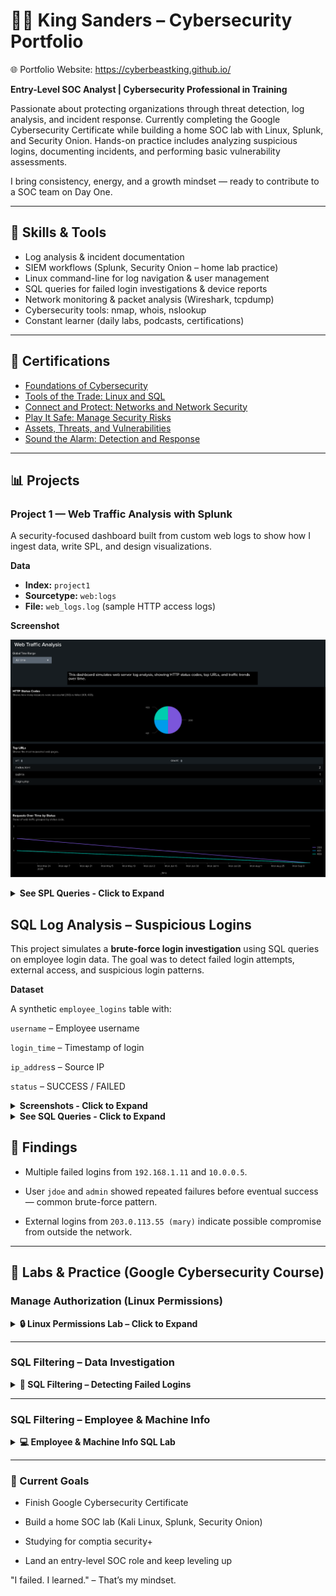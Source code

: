 # 👋🏽 King Sanders – Cybersecurity Portfolio
🌐 Portfolio Website: https://cyberbeastking.github.io/

**Entry-Level SOC Analyst | Cybersecurity Professional in Training**

Passionate about protecting organizations through threat detection, log analysis, and incident response. Currently completing the Google Cybersecurity Certificate while building a home SOC lab with Linux, Splunk, and Security Onion. Hands-on practice includes analyzing suspicious logins, documenting incidents, and performing basic vulnerability assessments.

I bring consistency, energy, and a growth mindset — ready to contribute to a SOC team on Day One.

---

## 🧠 Skills & Tools
- Log analysis & incident documentation
- SIEM workflows (Splunk, Security Onion – home lab practice)
- Linux command-line for log navigation & user management
- SQL queries for failed login investigations & device reports
- Network monitoring & packet analysis (Wireshark, tcpdump)
- Cybersecurity tools: nmap, whois, nslookup
- Constant learner (daily labs, podcasts, certifications)

---

## 🔐 Certifications
- [Foundations of Cybersecurity](certifications/coursera-foundations-of-cybersecurity.pdf)
- [Tools of the Trade: Linux and SQL](certifications/coursera-tools-of-the-trade.pdf)
- [Connect and Protect: Networks and Network Security](certifications/coursera-connect-and-protect.pdf)
- [Play It Safe: Manage Security Risks](certifications/coursera-play-it-safe-manage-security-risks.pdf)
- [Assets, Threats, and Vulnerabilities](certifications/Coursera-Assets-Threats-and-Vulnerabilities.pdf)
- [Sound the Alarm: Detection and Response](certifications/Coursera-Sound-the-Alarm-Detection-and-Response.pdf)

---

## 📊 Projects

### Project 1 — Web Traffic Analysis with Splunk
A security-focused dashboard built from custom web logs to show how I ingest data, write SPL, and design visualizations.

**Data**
- **Index:** `project1`
- **Sourcetype:** `web:logs`
- **File:** `web_logs.log` (sample HTTP access logs)

**Screenshot**

![Web Traffic Analysis Dashboard](project/web-traffic-analysis.png)

<details>
 <summary><strong>See SPL Queries - Click to Expand</strong></summary>

#### 1) HTTP Status Codes
```spl
index=project1 sourcetype=web:logs
| stats count by status
| sort - count
```
#### 2) Requests by URL
```sql
index=project1 sourcetype=web:logs
| stats count by url
| sort - count
```
#### 3) Requests Over Time by Status
```sql
index=project1 sourcetype=web:logs
| timechart span=10m count by status
```
#### 4) Top Source IPs
```sql
index=project1 sourcetype=web:logs
| stats count by src_ip
| sort - count
```
</details>

<h2>SQL Log Analysis – Suspicious Logins</h2>

This project simulates a **brute-force login investigation** using SQL queries on employee login data. The goal was to detect failed login attempts, external access, and suspicious login patterns.

**Dataset**

A synthetic `employee_logins` table with:

`username` – Employee username

`login_time` – Timestamp of login

`ip_addres`s – Source IP

`status` – SUCCESS / FAILED

<details>
  <summary><strong>Screenshots - Click to Expand</strong></summary>

- ![Screenshot 1 – All login records](project/project2-sql-log_analysis/screenshot1.png)
- ![Screenshot 2 – External logins](project/project2-sql-log_analysis/screenshot2.png)
- ![Screenshot 3 – Failed → Success sequence](project/project2-sql-log_analysis/screenshot3.png)
- ![Screenshot 4 – Failed attempts per IP](project/project2-sql-log_analysis/screenshot4.png)
- ![Screenshot 5 – Logins over time (by hour)](project/project2-sql-log_analysis/screenshot5.png)
- ![Screenshot 6 – Failed attempts per user](project/project2-sql-log_analysis/screenshot6.png)

</details>

<details>
 <summary><strong>See SQL Queries - Click to Expand</strong></summary>
  
  #### 1) All Login Records
  ```sql
  SELECT * 
FROM employee_logins
ORDER BY login_time;
```
#### 2)External Logins (Outside Internal IP Range)
```sql
SELECT id, username, login_time, ip_address, status
FROM employee_logins
WHERE ip_address NOT LIKE '192.168.%'
  AND ip_address NOT LIKE '10.%'
  AND ip_address NOT LIKE '172.16.%'
ORDER BY login_time;
```
#### 3)First Failed → First Success (Suspicious Sequence)
```sql
WITH first_failed AS (
  SELECT username, MIN(login_time) AS first_failed_time
  FROM employee_logins
  WHERE status = 'FAILED'
  GROUP BY username
),
first_success AS (
  SELECT username, MIN(login_time) AS first_success_time
  FROM employee_logins
  WHERE status = 'SUCCESS'
  GROUP BY username
)
SELECT f.username, f.first_failed_time, s.first_success_time
FROM first_failed f
JOIN first_success s ON f.username = s.username;
```
#### 4) Failed Attempts per IP
```sql
SELECT ip_address, COUNT(*) AS failed_count
FROM employee_logins
WHERE status = 'FAILED'
GROUP BY ip_address
ORDER BY failed_count DESC, ip_address;
```
#### 5) Logins Over Time (by Hour)
```sql
SELECT strftime('%Y-%m-%d %H:00', login_time) AS hour_bucket,
       SUM(CASE WHEN status = 'SUCCESS' THEN 1 ELSE 0 END) AS success_count,
       SUM(CASE WHEN status = 'FAILED' THEN 1 ELSE 0 END) AS failed_count
FROM employee_logins
GROUP BY hour_bucket
ORDER BY hour_bucket;
```
#### 6) Failed Attempts per User
```sql
SELECT username, COUNT(*) AS failed_attempts
FROM employee_logins
WHERE status = 'FAILED'
GROUP BY username
ORDER BY failed_attempts DESC, username;
```
</details>

## 🚩 Findings

- Multiple failed logins from `192.168.1.11` and `10.0.0.5`.

- User `jdoe` and `admin` showed repeated failures before eventual success — common brute-force pattern.

- External logins from `203.0.113.55 (mary)` indicate possible compromise from outside the network.

---

<h2>🧪 Labs & Practice (Google Cybersecurity Course)</h2>

### Manage Authorization (Linux Permissions)

<details>
 <summary><strong>🔒 Linux Permissions Lab – Click to Expand</strong></summary>

**PDFs**
- [Current File Permission (PDF)](manage-authorization/current-file-permissions.pdf)  
- [File Permissions in Linux (PDF)](manage-authorization/file-permissions-in-linux.pdf)  

**Screenshots**
- ![Check Details Command](manage-authorization/1-check-details-command.png)  
- ![Permissions Output](manage-authorization/2-permissions-output.png)  
- ![Change Permissions](manage-authorization/3-change-permissions.png)  
- ![Hidden File Permissions](manage-authorization/4-hidden-file-permissions.png)  

</details>

---

### SQL Filtering – Data Investigation

<details>
 <summary><strong>📝 SQL Filtering – Detecting Failed Logins</strong></summary>

**PDFs**
- [Apply Filters to SQL Queries (PDF)](sql-filtering-data-investigation-cybersecurity-practice/apply-filters-to-sql-queries.pdf)  
- [Table Format (PDF)](sql-filtering-data-investigation-cybersecurity-practice/table-formats.pdf)  

**Screenshots**
- ![Failed Logins After Hours](sql-filtering-data-investigation-cybersecurity-practice/01_failed_logins_after_hours.png)  
- ![Logins Not From Mexico](sql-filtering-data-investigation-cybersecurity-practice/02_logins_not_from_mexico.png)  
- ![Login Attempts by Dates](sql-filtering-data-investigation-cybersecurity-practice/03_login_attempts_specific_dates.png)  
- ![Marketing Building Logins](sql-filtering-data-investigation-cybersecurity-practice/04_marketing_east_building.png)  
- ![Sales or Finance Logins](sql-filtering-data-investigation-cybersecurity-practice/05_sales_or_finance.png)  
- ![Not IT Department Logins](sql-filtering-data-investigation-cybersecurity-practice/06_not_in_IT_department.png)  

</details>

---

### SQL Filtering – Employee & Machine Info

<details>
 <summary><strong>💻 Employee & Machine Info SQL Lab</strong></summary>

**PDFs**
- [Training Activity Report (PDF)](sql-filtering-practice-employee-machine-info/training-activity-report-1.pdf)  

**Screenshots**
- ![All Machines Device ID + OS](sql-filtering-practice-employee-machine-info/sql_results/01_all_machines_device_id_and_os.png)  
- ![Machines Filtered by OS](sql-filtering-practice-employee-machine-info/sql_results/02_machines_filtered_by_os2.png)  
- ![Employees in Finance](sql-filtering-practice-employee-machine-info/sql_results/03_employees_finance_department.png)  
- ![Employees in Sales](sql-filtering-practice-employee-machine-info/sql_results/04_employees_sales_department.png)  
- ![Employee in South Office](sql-filtering-practice-employee-machine-info/sql_results/05_employee_in_south_109_office.png)  
- ![Employees in South Building](sql-filtering-practice-employee-machine-info/sql_results/06_employees_in_south_building_like_query.png)  

</details>

---

### 📌 Current Goals

- Finish Google Cybersecurity Certificate

- Build a home SOC lab (Kali Linux, Splunk, Security Onion)

- Studying for comptia security+
  
- Land an entry-level SOC role and keep leveling up


"I failed. I learned." – That’s my mindset.

